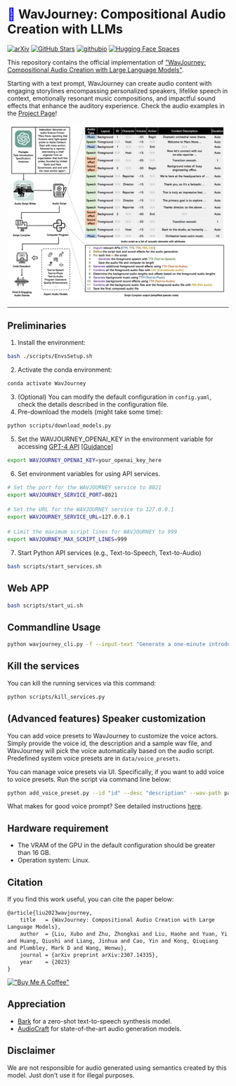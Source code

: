# <span style="color: blue;">🎵</span> WavJourney: Compositional Audio Creation with LLMs
[![arXiv](https://img.shields.io/badge/arXiv-Paper-<COLOR>.svg)](https://arxiv.org/abs/2307.14335) [![GitHub Stars](https://img.shields.io/github/stars/Audio-AGI/WavJourney?style=social)](https://github.com/Audio-AGI/WavJourney/) [![githubio](https://img.shields.io/badge/GitHub.io-Demo_Page-blue?logo=Github&style=flat-square)](https://audio-agi.github.io/WavJourney_demopage/) [![Hugging Face Spaces](https://img.shields.io/badge/%F0%9F%A4%97%20Hugging%20Face-Spaces-blue)](https://huggingface.co/spaces/Audio-AGI/WavJourney)  


This repository contains the official implementation of ["WavJourney: Compositional Audio Creation with Large Language Models"](https://audio-agi.github.io/WavJourney_demopage/WavJourney_arXiv.pdf).

Starting with a text prompt, WavJourney can create audio content with engaging storylines encompassing personalized speakers, lifelike speech in context, emotionally resonant music compositions, and impactful sound effects that enhance the auditory experience. Check the audio examples in the [Project Page](https://audio-agi.github.io/WavJourney_demopage/)!

<p align="center">
  <img align="middle" width="800" src="assets/WavJourney.png"/>
</p>

<hr>


## Preliminaries
1. Install the environment:
```bash
bash ./scripts/EnvsSetup.sh
```
2. Activate the conda environment:
```bash
conda activate WavJourney
```

3. (Optional) You can modify the default configuration in `config.yaml`, check the details described in the configuration file. 
4. Pre-download the models (might take some time):
```bash
python scripts/download_models.py
```

5. Set the WAVJOURNEY_OPENAI_KEY in the environment variable for accessing [GPT-4 API](https://platform.openai.com/account/api-keys) [[Guidance](https://help.openai.com/en/articles/7102672-how-can-i-access-gpt-4)]
```bash
export WAVJOURNEY_OPENAI_KEY=your_openai_key_here
```

6. Set environment variables for using API services.
```bash
# Set the port for the WAVJOURNEY service to 8021
export WAVJOURNEY_SERVICE_PORT=8021

# Set the URL for the WAVJOURNEY service to 127.0.0.1
export WAVJOURNEY_SERVICE_URL=127.0.0.1

# Limit the maximum script lines for WAVJOURNEY to 999
export WAVJOURNEY_MAX_SCRIPT_LINES=999
```


7. Start Python API services (e.g., Text-to-Speech, Text-to-Audio)
```bash
bash scripts/start_services.sh
```

## Web APP
 ```bash
bash scripts/start_ui.sh
  ```

## Commandline Usage
 ```bash
 python wavjourney_cli.py -f --input-text "Generate a one-minute introduction to quantum mechanics" 
 ```


## Kill the services
You can kill the running services via this command:
 ```bash
python scripts/kill_services.py
  ```
  
## (Advanced features) Speaker customization 
You can add voice presets to WavJourney to customize the voice actors. Simply provide the voice id, the description and a sample wav file, and WavJourney will pick the voice automatically based on the audio script. Predefined system voice presets are in `data/voice_presets`.

You can manage voice presets via UI. Specifically, if you want to add voice to voice presets. Run the script via command line below:
```bash
python add_voice_preset.py --id "id" --desc "description" --wav-path path/to/wav --session-id ''
```
What makes for good voice prompt? See detailed instructions <a href="https://github.com/gitmylo/bark-voice-cloning-HuBERT-quantizer">here</a>. 
## Hardware requirement
- The VRAM of the GPU in the default configuration should be greater than 16 GB.
- Operation system: Linux.

## Citation
If you find this work useful, you can cite the paper below:

    @article{liu2023wavjourney,
        title   = {WavJourney: Compositional Audio Creation with Large Language Models},
        author  = {Liu, Xubo and Zhu, Zhongkai and Liu, Haohe and Yuan, Yi and Huang, Qiushi and Liang, Jinhua and Cao, Yin and Kong, Qiuqiang and Plumbley, Mark D and Wang, Wenwu},
        journal = {arXiv preprint arXiv:2307.14335},
        year    = {2023}
    }

[!["Buy Me A Coffee"](https://www.buymeacoffee.com/assets/img/custom_images/orange_img.png)](https://www.buymeacoffee.com/liuxubo)

## Appreciation
- [Bark](https://github.com/suno-ai/bark) for a zero-shot text-to-speech synthesis model.
- [AudioCraft](https://github.com/facebookresearch/audiocraft) for state-of-the-art audio generation models.

## Disclaimer
We are not responsible for audio generated using semantics created by this model. Just don't use it for illegal purposes.

